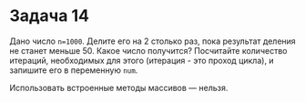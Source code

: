# Задача 14

Дано число `n=1000`. 
Делите его на 2 столько раз, пока результат деления не станет меньше 50.
 Какое число получится? 
 Посчитайте количество итераций, необходимых для этого (итерация - это проход цикла), 
 и запишите его в переменную `num`.

Использовать встроенные методы массивов — нельзя.
